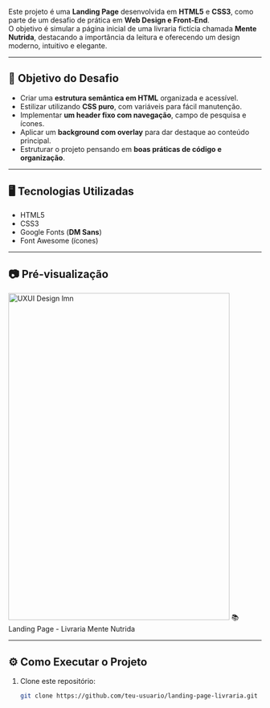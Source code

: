 Este projeto é uma **Landing Page** desenvolvida em **HTML5** e **CSS3**, como parte de um desafio de prática em **Web Design e Front-End**.  
O objetivo é simular a página inicial de uma livraria fictícia chamada **Mente Nutrida**, destacando a importância da leitura e oferecendo um design moderno, intuitivo e elegante.  

---

## 🚀 Objetivo do Desafio

- Criar uma **estrutura semântica em HTML** organizada e acessível.  
- Estilizar utilizando **CSS puro**, com variáveis para fácil manutenção.  
- Implementar **um header fixo com navegação**, campo de pesquisa e ícones.  
- Aplicar um **background com overlay** para dar destaque ao conteúdo principal.  
- Estruturar o projeto pensando em **boas práticas de código e organização**.  

---

## 🖥️ Tecnologias Utilizadas

- HTML5  
- CSS3  
- Google Fonts (**DM Sans**)  
- Font Awesome (ícones)  

---

## 📷 Pré-visualização
<img width="440" height="651" alt="UXUI Design lmn" src="https://github.com/user-attachments/assets/45fb4dba-6e2f-4de5-bfec-8c427f63c032" />
📚 Landing Page - Livraria Mente Nutrida



---

## ⚙️ Como Executar o Projeto

1. Clone este repositório:
   ```bash
   git clone https://github.com/teu-usuario/landing-page-livraria.git
